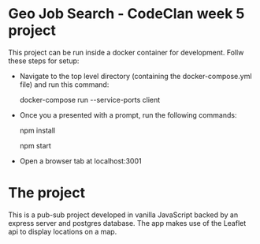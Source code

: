 # Geo Job Search - CodeClan week 5 project

This project can be run inside a docker container for development. Follw these steps for setup:

- Navigate to the top level directory (containing the docker-compose.yml file) and run this command:

    docker-compose run --service-ports client
  
- Once you a presented with a prompt, run the following commands:

    npm install
    
    npm start
    
- Open a browser tab at localhost:3001

# The project

This is a pub-sub project developed in vanilla JavaScript backed by an express server and postgres database. The app makes use of the Leaflet api to display locations on a map.
